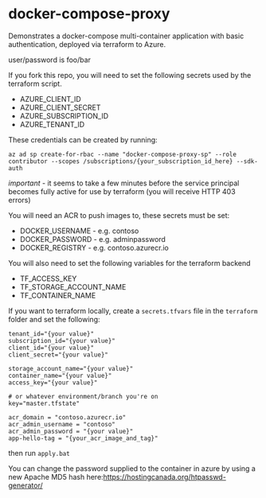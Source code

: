# docker-compose-proxy

Demonstrates a docker-compose multi-container application with basic authentication, deployed via terraform to Azure.

user/password is foo/bar

If you fork this repo, you will need to set the following secrets used by the terraform script.

- AZURE_CLIENT_ID
- AZURE_CLIENT_SECRET
- AZURE_SUBSCRIPTION_ID
- AZURE_TENANT_ID

These credentials can be created by running:

`az ad sp create-for-rbac --name "docker-compose-proxy-sp" --role contributor --scopes /subscriptions/{your_subscription_id_here} --sdk-auth`

*important* - it seems to take a few minutes before the service principal becomes fully active for use by terraform (you will receive HTTP 403 errors)

You will need an ACR to push images to, these secrets must be set:

- DOCKER_USERNAME - e.g. contoso
- DOCKER_PASSWORD - e.g. adminpassword
- DOCKER_REGISTRY - e.g. contoso.azurecr.io

You will also need to set the following variables for the terraform backend

- TF_ACCESS_KEY
- TF_STORAGE_ACCOUNT_NAME
- TF_CONTAINER_NAME

If you want to terraform locally, create a `secrets.tfvars` file in the `terraform` folder and set the following:

```
tenant_id="{your value}"
subscription_id="{your value}"
client_id="{your value}"
client_secret="{your value}"

storage_account_name="{your value}"
container_name="{your value}"
access_key="{your value}"

# or whatever environment/branch you're on
key="master.tfstate"

acr_domain = "contoso.azurecr.io"
acr_admin_username = "contoso"
acr_admin_password = "{your value}"
app-hello-tag = "{your_acr_image_and_tag}"
```
then run `apply.bat`

You can change the password supplied to the container in azure by using a new Apache MD5 hash here:https://hostingcanada.org/htpasswd-generator/
